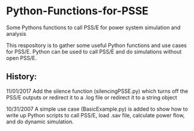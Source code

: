 # Python-Functions-for-PSSE
Some Pythons functions to call PSS/E for power system simulation and analysis

This respository is to gather some useful Python functions and use cases for PSS/E.
Python can be used to call PSS/E and do simulations without open PSS/E.

## History:
11/01/2017
Add the silence function (silencingPSSE.py) which turns off the PSS/E outputs or redirect it to a .log file or redirect it to a string object

10/31/2007
A simple use case (BasicExample.py) is added to show how to write up Python scripts to call PSS/E, load .sav file, calculate power flow, and do dynamic simulation.
